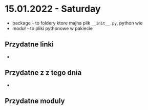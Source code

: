 # 15.01.2022 - Saturday
- package - to foldery ktore majha plik `__init__.py`, python wie
- moduł - to pliki pythonowe w pakiecie

## Przydatne linki
- 

## Przydatne z z tego dnia
- 



## Przydatne moduly
```python

```
